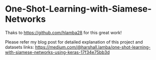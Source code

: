 # One-Shot-Learning-with-Siamese-Networks

Thaks to https://github.com/hlamba28 for this great work!


Please refer my blog post for detailed explanation of this project and datasets links:
https://medium.com/@harshall.lamba/one-shot-learning-with-siamese-networks-using-keras-17f34e75bb3d
